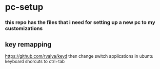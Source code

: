 # pc-setup

### this repo has the files that i need for setting up a new pc to my customizations

## key remapping 
https://github.com/rvaiya/keyd
then change switch applications in ubuntu keyboard shorcuts to ctrl+tab
